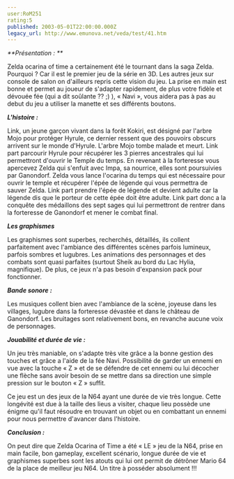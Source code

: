 ```yaml
---
user:RoM251
rating:5
published: 2003-05-01T22:00:00.000Z
legacy_url: http://www.emunova.net/veda/test/41.htm
---
```

_**Présentation : **_  

Zelda ocarina of time a certainement été le tournant dans la saga Zelda. Pourquoi ? Car il est le premier jeu de la série en 3D. Les autres jeux sur console de salon on d'ailleurs repris cette vision du jeu. La prise en main est bonne et permet au joueur de s'adapter rapidement, de plus votre fidèle et dévouée fée (qui a dit soûlante ?? ;) ), « Navi », vous aidera pas à pas au debut du jeu a utiliser la manette et ses différents boutons.  

  

_**L'histoire :**_  

Link, un jeune garçon vivant dans la forêt Kokiri, est désigné par l'arbre Mojo pour protéger Hyrule, ce dernier ressent que des pouvoirs obscurs arrivent sur le monde d'Hyrule. L'arbre Mojo tombe malade et meurt. Link part parcourir Hyrule pour récupérer les 3 pierres ancestrales qui lui permettront d'ouvrir le Temple du temps. En revenant à la forteresse vous apercevez Zelda qui s'enfuit avec Impa, sa nourrice, elles sont poursuivies par Ganondorf. Zelda vous lance l'ocarina du temps qui est nécessaire pour ouvrir le temple et récupérer l'épée de légende qui vous permettra de sauver Zelda. Link part prendre l'épée de légende et devient adulte car la légende dis que le porteur de cette épée doit être adulte. Link part donc a la conquête des médaillons des sept sages qui lui permettront de rentrer dans la forteresse de Ganondorf et mener le combat final.  

  

_**Les graphismes**_  

Les graphismes sont superbes, recherchés, détaillés, ils collent parfaitement avec l'ambiance des différentes scènes parfois lumineux, parfois sombres et lugubres. Les animations des personnages et des combats sont quasi parfaites (surtout Sheik au bord du Lac Hylia, magnifique). De plus, ce jeux n'a pas besoin d'expansion pack pour fonctionner.  

  

_**Bande sonore :**_  

Les musiques collent bien avec l'ambiance de la scène, joyeuse dans les villages, lugubre dans la forteresse dévastée et dans le château de Ganondorf. Les bruitages sont relativement bons, en revanche aucune voix de personnages.  

  

_**Jouabilité et durée de vie :**_  

Un jeu très maniable, on s'adapte très vite grâce a la bonne gestion des touches et grâce a l'aide de la fée Navi. Possibilité de garder un ennemi en vue avec la touche « Z » et de se défendre de cet ennemi ou lui décocher une flèche sans avoir besoin de se mettre dans sa direction une simple pression sur le bouton « Z » suffit.   

Ce jeu est un des jeux de la N64 ayant une durée de vie très longue. Cette longévité est due à la taille des lieus a visiter, chaque lieu possède une énigme qu'il faut résoudre en trouvant un objet ou en combattant un ennemi pour nous permettre d'avancer dans l'histoire.  

  

_**Conclusion :**_  

On peut dire que Zelda Ocarina of Time a été « LE » jeu de la N64, prise en main facile, bon gameplay, excellent scénario, longue durée de vie et graphismes superbes sont les atouts qui lui ont permit de détrôner Mario 64 de la place de meilleur jeu N64\. Un titre à posséder absolument !!!